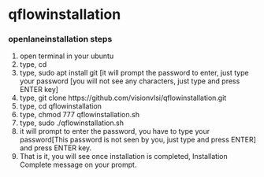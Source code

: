 # qflowinstallation

<h3>openlaneinstallation steps</h3>
<ol>
  <li>open terminal in your ubuntu</li>
<li>type, cd</li>
<li>type, sudo apt install git [it will prompt the password to enter, just type your password [you will not see any characters, just type and press ENTER key]</li>
<li>type, git clone https://github.com/visionvlsi/qflowinstallation.git</li>
<li>type, cd qflowinstallation</li>
<li>type, chmod 777 qflowinstallation.sh</li>
<li>type, sudo ./qflowinstallation.sh</li>
<li>it will prompt to enter the password, you have to type your password[This password is not seen by you, just type and press ENTER] and press ENTER key.</li>
<li>That is it, you will see once installation is completed, Installation Complete message on your prompt.</li>
  </ol>
